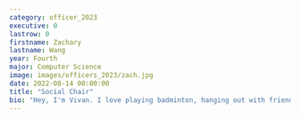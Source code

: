 ```yaml
---
category: officer_2023
executive: 0
lastrow: 0
firstname: Zachary
lastname: Wang
year: Fourth
major: Computer Science
image: images/officers_2023/zach.jpg
date: 2022-08-14 00:00:00
title: "Social Chair"
bio: "Hey, I'm Vivan. I love playing badminton, hanging out with friends and meeting new people. That's why I'm the best social chair true story."
---
```

